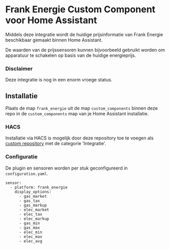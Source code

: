 # Frank Energie Custom Component voor Home Assistant
Middels deze integratie wordt de huidige prijsinformatie van Frank Energie beschikbaar gemaakt binnen Home Assistant.

De waarden van de prijssensoren kunnen bijvoorbeeld gebruikt worden om apparatuur te schakelen op basis van de huidige energieprijs.

### Disclaimer
Deze integratie is nog in een enorm vroege status.

## Installatie
Plaats de map `frank_energie` uit de map `custom_components` binnen deze repo in de `custom_components` map van je Home Assistant installatie.

### HACS

Installatie via HACS is mogelijk door deze repository toe te voegen als [custom repository](https://hacs.xyz/docs/faq/custom_repositories) met de categorie 'Integratie'.

### Configuratie

De plugin en sensoren worden per stuk geconfigureerd in `configuration.yaml`.

```
sensor:
  - platform: frank_energie
    display_options:
      - gas_market
      - gas_tax
      - gas_markup
      - elec_market
      - elec_tax
      - elec_markup
      - gas_min
      - gas_max
      - elec_min
      - elec_max
      - elec_avg
```
